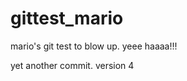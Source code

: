 gittest_mario
=============

mario's git test to blow up. yeee haaaa!!!

yet another commit. version 4